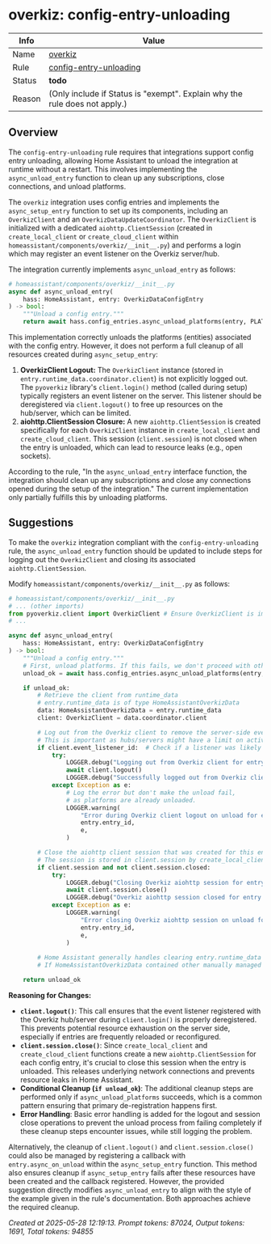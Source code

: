 # overkiz: config-entry-unloading

| Info   | Value                                                                    |
|--------|--------------------------------------------------------------------------|
| Name   | [overkiz](https://www.home-assistant.io/integrations/overkiz/) |
| Rule   | [config-entry-unloading](https://developers.home-assistant.io/docs/core/integration-quality-scale/rules/config-entry-unloading)                                                     |
| Status | **todo**                                                                 |
| Reason | (Only include if Status is "exempt". Explain why the rule does not apply.) |

## Overview

The `config-entry-unloading` rule requires that integrations support config entry unloading, allowing Home Assistant to unload the integration at runtime without a restart. This involves implementing the `async_unload_entry` function to clean up any subscriptions, close connections, and unload platforms.

The `overkiz` integration uses config entries and implements the `async_setup_entry` function to set up its components, including an `OverkizClient` and an `OverkizDataUpdateCoordinator`. The `OverkizClient` is initialized with a dedicated `aiohttp.ClientSession` (created in `create_local_client` or `create_cloud_client` within `homeassistant/components/overkiz/__init__.py`) and performs a login which may register an event listener on the Overkiz server/hub.

The integration currently implements `async_unload_entry` as follows:
```python
# homeassistant/components/overkiz/__init__.py
async def async_unload_entry(
    hass: HomeAssistant, entry: OverkizDataConfigEntry
) -> bool:
    """Unload a config entry."""
    return await hass.config_entries.async_unload_platforms(entry, PLATFORMS)
```

This implementation correctly unloads the platforms (entities) associated with the config entry. However, it does not perform a full cleanup of all resources created during `async_setup_entry`:

1.  **OverkizClient Logout:** The `OverkizClient` instance (stored in `entry.runtime_data.coordinator.client`) is not explicitly logged out. The `pyoverkiz` library's `client.login()` method (called during setup) typically registers an event listener on the server. This listener should be deregistered via `client.logout()` to free up resources on the hub/server, which can be limited.
2.  **aiohttp.ClientSession Closure:** A new `aiohttp.ClientSession` is created specifically for each `OverkizClient` instance in `create_local_client` and `create_cloud_client`. This session (`client.session`) is not closed when the entry is unloaded, which can lead to resource leaks (e.g., open sockets).

According to the rule, "In the `async_unload_entry` interface function, the integration should clean up any subscriptions and close any connections opened during the setup of the integration." The current implementation only partially fulfills this by unloading platforms.

## Suggestions

To make the `overkiz` integration compliant with the `config-entry-unloading` rule, the `async_unload_entry` function should be updated to include steps for logging out the `OverkizClient` and closing its associated `aiohttp.ClientSession`.

Modify `homeassistant/components/overkiz/__init__.py` as follows:

```python
# homeassistant/components/overkiz/__init__.py
# ... (other imports)
from pyoverkiz.client import OverkizClient # Ensure OverkizClient is imported if not already for type hinting
# ...

async def async_unload_entry(
    hass: HomeAssistant, entry: OverkizDataConfigEntry
) -> bool:
    """Unload a config entry."""
    # First, unload platforms. If this fails, we don't proceed with other cleanup.
    unload_ok = await hass.config_entries.async_unload_platforms(entry, PLATFORMS)

    if unload_ok:
        # Retrieve the client from runtime_data
        # entry.runtime_data is of type HomeAssistantOverkizData
        data: HomeAssistantOverkizData = entry.runtime_data
        client: OverkizClient = data.coordinator.client

        # Log out from the Overkiz client to remove the server-side event listener
        # This is important as hubs/servers might have a limit on active listeners.
        if client.event_listener_id:  # Check if a listener was likely registered
            try:
                LOGGER.debug("Logging out from Overkiz client for entry %s", entry.entry_id)
                await client.logout()
                LOGGER.debug("Successfully logged out from Overkiz client for entry %s", entry.entry_id)
            except Exception as e:
                # Log the error but don't make the unload fail,
                # as platforms are already unloaded.
                LOGGER.warning(
                    "Error during Overkiz client logout on unload for entry %s: %s",
                    entry.entry_id,
                    e,
                )

        # Close the aiohttp client session that was created for this entry
        # The session is stored in client.session by create_local_client/create_cloud_client
        if client.session and not client.session.closed:
            try:
                LOGGER.debug("Closing Overkiz aiohttp session for entry %s", entry.entry_id)
                await client.session.close()
                LOGGER.debug("Overkiz aiohttp session closed for entry %s", entry.entry_id)
            except Exception as e:
                LOGGER.warning(
                    "Error closing Overkiz aiohttp session on unload for entry %s: %s",
                    entry.entry_id,
                    e,
                )
        
        # Home Assistant generally handles clearing entry.runtime_data when the entry is fully unloaded.
        # If HomeAssistantOverkizData contained other manually managed resources, they would be cleaned here too.

    return unload_ok
```

**Reasoning for Changes:**

*   **`client.logout()`**: This call ensures that the event listener registered with the Overkiz hub/server during `client.login()` is properly deregistered. This prevents potential resource exhaustion on the server side, especially if entries are frequently reloaded or reconfigured.
*   **`client.session.close()`**: Since `create_local_client` and `create_cloud_client` functions create a new `aiohttp.ClientSession` for each config entry, it's crucial to close this session when the entry is unloaded. This releases underlying network connections and prevents resource leaks in Home Assistant.
*   **Conditional Cleanup (`if unload_ok`)**: The additional cleanup steps are performed only if `async_unload_platforms` succeeds, which is a common pattern ensuring that primary de-registration happens first.
*   **Error Handling**: Basic error handling is added for the logout and session close operations to prevent the unload process from failing completely if these cleanup steps encounter issues, while still logging the problem.

Alternatively, the cleanup of `client.logout()` and `client.session.close()` could also be managed by registering a callback with `entry.async_on_unload` within the `async_setup_entry` function. This method also ensures cleanup if `async_setup_entry` fails after these resources have been created and the callback registered. However, the provided suggestion directly modifies `async_unload_entry` to align with the style of the example given in the rule's documentation. Both approaches achieve the required cleanup.

_Created at 2025-05-28 12:19:13. Prompt tokens: 87024, Output tokens: 1691, Total tokens: 94855_
